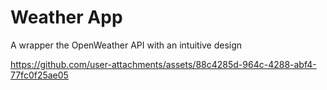 # Weather App

A wrapper the OpenWeather API with an intuitive design


https://github.com/user-attachments/assets/88c4285d-964c-4288-abf4-77fc0f25ae05

